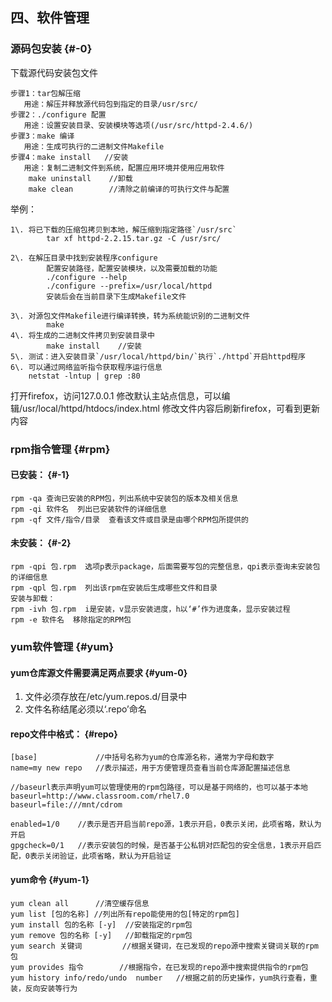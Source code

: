 ## 四、软件管理

### 源码包安装 {#-0}

下载源代码安装包文件

```
步骤1：tar包解压缩
   用途：解压并释放源代码包到指定的目录/usr/src/
步骤2：./configure 配置
   用途：设置安装目录、安装模块等选项(/usr/src/httpd-2.4.6/)
步骤3：make 编译
   用途：生成可执行的二进制文件Makefile
步骤4：make install   //安装
   用途：复制二进制文件到系统，配置应用环境并使用应用软件
    make uninstall    //卸载
    make clean        //清除之前编译的可执行文件与配置

```

举例：

```
1\. 将已下载的压缩包拷贝到本地，解压缩到指定路径`/usr/src`
        tar xf httpd-2.2.15.tar.gz -C /usr/src/

2\. 在解压目录中找到安装程序configure
        配置安装路径，配置安装模块，以及需要加载的功能
        ./configure --help 
        ./configure --prefix=/usr/local/httpd
        安装后会在当前目录下生成Makefile文件

3\. 对源包文件Makefile进行编译转换，转为系统能识别的二进制文件 
        make
4\. 将生成的二进制文件拷贝到安装目录中
        make install    //安装
5\. 测试：进入安装目录`/usr/local/httpd/bin/`执行`./httpd`开启httpd程序
6\. 可以通过网络监听指令获取程序运行信息
    netstat -lntup | grep :80

```

打开firefox，访问127.0.0.1 修改默认主站点信息，可以编辑/usr/local/httpd/htdocs/index.html 修改文件内容后刷新firefox，可看到更新内容

### rpm指令管理 {#rpm}

#### 已安装： {#-1}

```
rpm -qa 查询已安装的RPM包，列出系统中安装包的版本及相关信息
rpm -qi 软件名  列出已安装软件的详细信息
rpm -qf 文件/指令/目录  查看该文件或目录是由哪个RPM包所提供的

```

#### 未安装： {#-2}

```
rpm -qpi 包.rpm  选项p表示package，后面需要写包的完整信息，qpi表示查询未安装包的详细信息
rpm -qpl 包.rpm  列出该rpm在安装后生成哪些文件和目录
安装与卸载：
rpm -ivh 包.rpm  i是安装，v显示安装进度，h以‘#’作为进度条，显示安装过程
rpm -e 软件名  移除指定的RPM包 

```

### yum软件管理 {#yum}

#### yum仓库源文件需要满足两点要求 {#yum-0}

1.  文件必须存放在/etc/yum.repos.d/目录中
2.  文件名称结尾必须以‘.repo’命名

#### repo文件中格式： {#repo}

```
[base]             //中括号名称为yum的仓库源名称，通常为字母和数字
name=my new repo   //表示描述，用于方便管理员查看当前仓库源配置描述信息

//baseurl表示声明yum可以管理使用的rpm包路径，可以是基于网络的，也可以基于本地
baseurl=http://www.classroom.com/rhel7.0
baseurl=file:///mnt/cdrom  

enabled=1/0    //表示是否开启当前repo源，1表示开启，0表示关闭，此项省略，默认为开启
gpgcheck=0/1   //表示安装包的时候，是否基于公私钥对匹配包的安全信息，1表示开启匹配，0表示关闭验证，此项省略，默认为开启验证

```

#### yum命令 {#yum-1}

```
yum clean all      //清空缓存信息
yum list [包的名称] //列出所有repo能使用的包[特定的rpm包]
yum install 包的名称 [-y]  //安装指定的rpm包
yum remove 包的名称 [-y]   //卸载指定的rpm包
yum search 关键词         //根据关键词，在已发现的repo源中搜索关键词关联的rpm包
yum provides 指令        //根据指令，在已发现的repo源中搜索提供指令的rpm包
yum history info/redo/undo  number   //根据之前的历史操作，yum执行查看，重装，反向安装等行为

```